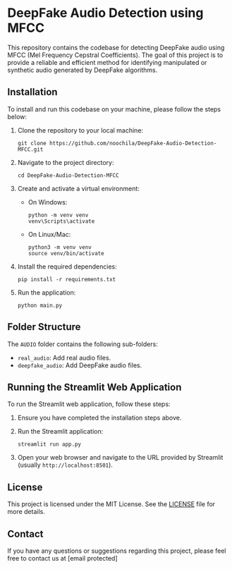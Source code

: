# DeepFake Audio Detection using MFCC
This repository contains the codebase for detecting DeepFake audio using MFCC (Mel Frequency Cepstral Coefficients). The goal of this project is to provide a reliable and efficient method for identifying manipulated or synthetic audio generated by DeepFake algorithms.

## Installation

To install and run this codebase on your machine, please follow the steps below:

1. Clone the repository to your local machine:
    ```
    git clone https://github.com/noochila/DeepFake-Audio-Detection-MFCC.git
    ```

2. Navigate to the project directory:
    ```
    cd DeepFake-Audio-Detection-MFCC
    ```

3. Create and activate a virtual environment:
   - On Windows:
     ```
     python -m venv venv
     venv\Scripts\activate
     ```
   - On Linux/Mac:
     ```
     python3 -m venv venv
     source venv/bin/activate
     ```

4. Install the required dependencies:
    ```
    pip install -r requirements.txt
    ```

5. Run the application:
    ```
    python main.py
    ```


## Folder Structure

The `AUDIO` folder contains the following sub-folders:
- `real_audio`: Add real audio files.
- `deepfake_audio`: Add DeepFake audio files.


## Running the Streamlit Web Application
To run the Streamlit web application, follow these steps:

1. Ensure you have completed the installation steps above.

2. Run the Streamlit application:
    ```
    streamlit run app.py
    ```

3. Open your web browser and navigate to the URL provided by Streamlit (usually `http://localhost:8501`).


## License

This project is licensed under the MIT License. See the [LICENSE](LICENSE) file for more details.

## Contact

If you have any questions or suggestions regarding this project, please feel free to contact us at [email protected]

